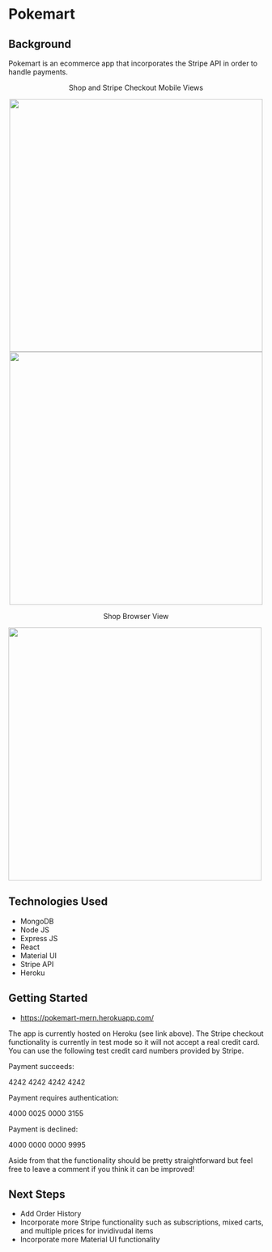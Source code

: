 # Pokemart


## Background 
Pokemart is an ecommerce app that incorporates the Stripe API in order to handle payments. 

<p align="center">
Shop and Stripe Checkout Mobile Views
</p>
<div align="center">
<img height="500px" src="https://i.imgur.com/EZUw09T.png"/>
<img height="500px" src="https://i.imgur.com/7lDOXdw.png"/>
</div>
<p align="center">
Shop Browser View
</p>
<img height="500px"src="https://i.imgur.com/Ez402lJ.png"/>


## Technologies Used
- MongoDB
- Node JS
- Express JS
- React
- Material UI
- Stripe API
- Heroku

## Getting Started
- https://pokemart-mern.herokuapp.com/

The app is currently hosted on Heroku (see link above). The Stripe checkout functionality is currently in test mode so it will not accept a real credit card. You can use the following test credit card numbers provided by Stripe.

Payment succeeds:

4242 4242 4242 4242

Payment requires authentication:

4000 0025 0000 3155

Payment is declined:

4000 0000 0000 9995

Aside from that the functionality should be pretty straightforward but feel free to leave a comment if you think it can be improved!

## Next Steps
- Add Order History
- Incorporate more Stripe functionality such as subscriptions, mixed carts, and multiple prices for invidivudal items
- Incorporate more Material UI functionality